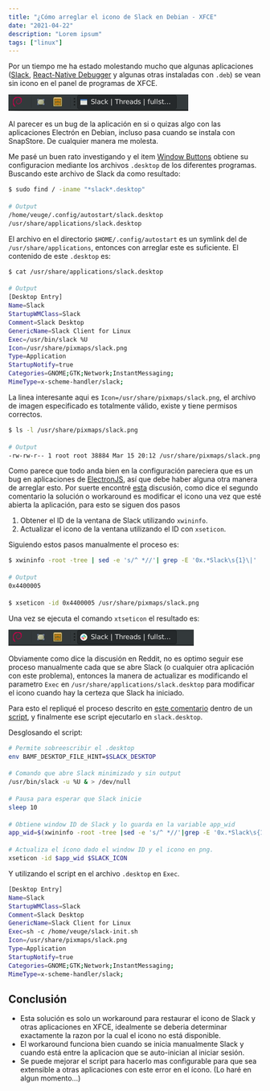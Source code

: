 ```yaml
---
title: "¿Cómo arreglar el icono de Slack en Debian - XFCE"
date: "2021-04-22"
description: "Lorem ipsum"
tags: ["linux"]
---
```


Por un tiempo me ha estado molestando mucho que algunas aplicaciones ([Slack](https://slack.com/intl/en-bo/downloads/linux), [React-Native Debugger](https://github.com/jhen0409/react-native-debugger) y algunas otras instaladas con `.deb`) se vean sin icono en el panel de programas de XFCE.

![Panel de XFCE con icono faltante de Slack](./window-panel.png "Panel de XFCE con icono faltante de Slack")

Al parecer es un bug de la aplicación en si o quizas algo con las aplicaciones Electrón en Debian, incluso pasa cuando se instala con SnapStore. De cualquier manera me molesta.

Me pasé un buen rato investigando y el item [Window Buttons](https://docs.xfce.org/xfce/xfce4-panel/4.12/tasklist) obtiene su configuracion mediante los archivos `.desktop` de los diferentes programas. Buscando este archivo de Slack da como resultado:

```sh
$ sudo find / -iname "*slack*.desktop"

# Output
/home/veuge/.config/autostart/slack.desktop
/usr/share/applications/slack.desktop
```

El archivo en el directorio `$HOME/.config/autostart` es un symlink del de `/usr/share/applications`, entonces con arreglar este es suficiente. El contenido de este `.desktop` es:

```sh
$ cat /usr/share/applications/slack.desktop

# Output
[Desktop Entry]
Name=Slack
StartupWMClass=Slack
Comment=Slack Desktop
GenericName=Slack Client for Linux
Exec=/usr/bin/slack %U
Icon=/usr/share/pixmaps/slack.png
Type=Application
StartupNotify=true
Categories=GNOME;GTK;Network;InstantMessaging;
MimeType=x-scheme-handler/slack;
```

La linea interesante aqui es `Icon=/usr/share/pixmaps/slack.png`, el archivo de imagen especificado es totalmente válido, existe y tiene permisos correctos.

```sh
$ ls -l /usr/share/pixmaps/slack.png 

# Output
-rw-rw-r-- 1 root root 38884 Mar 15 20:12 /usr/share/pixmaps/slack.png
```

Como parece que todo anda bien en la configuración pareciera que es un bug en aplicaciones de [ElectronJS](https://www.electronjs.org/), así que debe haber alguna otra manera de arreglar esto. Por suerte encontré [esta](https://www.reddit.com/r/xfce/comments/g3m4zk/icon_absent_for_snap_package_installed/) discusión, como dice el segundo comentario la solución o workaround es modificar el icono una vez que esté abierta la aplicación, para esto se siguen dos pasos

1. Obtener el ID de la ventana de Slack utilizando `xwininfo`.
2. Actualizar el icono de la ventana utilizando el ID con `xseticon`.

Siguiendo estos pasos manualmente el proceso es:

```sh
$ xwininfo -root -tree | sed -e 's/^ *//'| grep -E '0x.*Slack\s{1}\|' | awk '{print $1}'

# Output
0x4400005

$ xseticon -id 0x4400005 /usr/share/pixmaps/slack.png
```

Una vez se ejecuta el comando `xtseticon` el resultado es:

![Panel de XFCE con icono válido de Slack](./window-panel-after.png "Panel de XFCE con icono válido de Slack")

Obviamente como dice la discusión en Reddit, no es optimo seguir ese proceso manualmente cada que se abre Slack (o cualquier otra aplicación con este problema), entonces la manera de actualizar es modificando el parametro `Exec` en `/usr/share/applications/slack.desktop` para modificar el icono cuando hay la certeza que Slack ha iniciado.


Para esto el repliqué el proceso descrito en [este comentario](https://www.reddit.com/r/xfce/comments/g3m4zk/icon_absent_for_snap_package_installed/fnvijl2?utm_source=share&utm_medium=web2x&context=3) dentro de un [script](https://github.com/Veuge/Configuration-files/blob/master/slack-init.sh), y finalmente ese script ejecutarlo en `slack.desktop`.

Desglosando el script:

```sh
# Permite sobreescribir el .desktop
env BAMF_DESKTOP_FILE_HINT=$SLACK_DESKTOP

# Comando que abre Slack minimizado y sin output
/usr/bin/slack -u %U & > /dev/null

# Pausa para esperar que Slack inicie
sleep 10

# Obtiene window ID de Slack y lo guarda en la variable app_wid
app_wid=$(xwininfo -root -tree |sed -e 's/^ *//'|grep -E '0x.*Slack\s{1}\|' | awk '{print $1}')

# Actualiza el ícono dado el window ID y el icono en png.
xseticon -id $app_wid $SLACK_ICON
```

Y utilizando el script en el archivo `.desktop` en `Exec`.

```sh
[Desktop Entry]
Name=Slack
StartupWMClass=Slack
Comment=Slack Desktop
GenericName=Slack Client for Linux
Exec=sh -c /home/veuge/slack-init.sh
Icon=/usr/share/pixmaps/slack.png
Type=Application
StartupNotify=true
Categories=GNOME;GTK;Network;InstantMessaging;
MimeType=x-scheme-handler/slack;
```

## Conclusión

- Esta solución es solo un workaround para restaurar el icono de Slack y otras aplicaciones en XFCE, idealmente se deberia determinar exactamente la razon por la cual el icono no está disponible.
- El workaround funciona bien cuando se inicia manualmente Slack y cuando está entre la aplicacion que se auto-inician al iniciar sesión.
- Se puede mejorar el script para hacerlo mas configurable para que sea extensible a otras aplicaciones con este error en el ícono. (Lo haré en algun momento...)